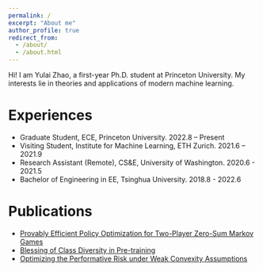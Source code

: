 ```yaml
---
permalink: /
excerpt: "About me"
author_profile: true
redirect_from: 
  - /about/
  - /about.html
---
```


Hi! I am Yulai Zhao, a first-year Ph.D. student at Princeton University. My interests lie in theories and applications of modern machine learning.


Experiences
======
* Graduate Student, ECE, Princeton University.                      2022.8 – Present
* Visiting Student, Institute for Machine Learning, ETH Zurich.     2021.6 – 2021.9
* Research Assistant (Remote), CS&E, University of Washington.      2020.6 - 2021.5
* Bachelor of Engineering in EE, Tsinghua University.               2018.8 - 2022.6


Publications
======
* [Provably Efficient Policy Optimization for Two-Player Zero-Sum Markov Games](https://proceedings.mlr.press/v151/zhao22b.html)
* [Blessing of Class Diversity in Pre-training](https://arxiv.org/abs/2209.03447)
* [Optimizing the Performative Risk under Weak Convexity Assumptions](https://arxiv.org/abs/2209.00771)




